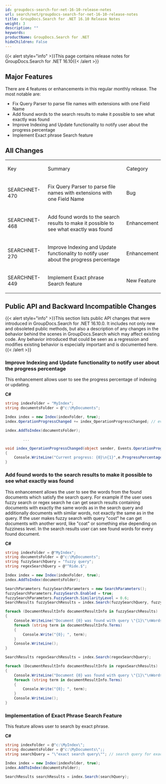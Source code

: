 ```yaml
---
id: groupdocs-search-for-net-16-10-release-notes
url: search/net/groupdocs-search-for-net-16-10-release-notes
title: GroupDocs.Search for .NET 16.10 Release Notes
weight: 3
description: ""
keywords: 
productName: GroupDocs.Search for .NET
hideChildren: False
---
```

{{< alert style="info" >}}This page contains release notes for GroupDocs.Search for .NET 16.10{{< /alert >}}

## Major Features

There are 4 features or enhancements in this regular monthly release. The most notable are:

*   Fix Query Parser to parse file names with extensions with one Field Name
*   Add found words to the search results to make it possible to see what exactly was found
*   Improve Indexing and Update functionality to notify user about the progress percentage
*   Implement Exact phrase Search feature

## All Changes

<table class="confluenceTable"><tbody><tr><td class="confluenceTd"><p>Key</p></td><td class="confluenceTd"><p>Summary</p></td><td class="confluenceTd"><p>Category</p></td></tr><tr><td class="confluenceTd"><p>SEARCHNET-470</p></td><td class="confluenceTd"><p>Fix Query Parser to parse file names with extensions with one Field Name</p></td><td class="confluenceTd"><p>Bug</p></td></tr><tr><td class="confluenceTd"><p>SEARCHNET-468</p></td><td class="confluenceTd"><p>Add found words to the search results to make it possible to see what exactly was found</p></td><td class="confluenceTd"><p>Enhancement</p></td></tr><tr><td class="confluenceTd"><p>SEARCHNET-270</p></td><td class="confluenceTd"><p>Improve Indexing and Update functionality to notify user about the progress percentage</p></td><td class="confluenceTd"><p>Enhancement</p></td></tr><tr><td class="confluenceTd"><p>SEARCHNET-449</p></td><td class="confluenceTd"><p>Implement Exact phrase Search feature</p></td><td class="confluenceTd"><p>New Feature</p></td></tr></tbody></table>

## Public API and Backward Incompatible Changes

{{< alert style="info" >}}This section lists public API changes that were introduced in GroupDocs.Search for .NET 16.10.0. It includes not only new and obsoleted public methods, but also a description of any changes in the behavior behind the scenes in GroupDocs.Search which may affect existing code. Any behavior introduced that could be seen as a regression and modifies existing behavior is especially important and is documented here.{{< /alert >}}

### Improve Indexing and Update functionality to notify user about the progress percentage

This enhancement allows user to see the progress percentage of indexing or updating.

**C#**

```csharp
string indexFolder = "MyIndex";
string documentsFolder = @"c:\MyDocuments";

Index index = new Index(indexFolder, true);
index.OperationProgressChanged += index_OperationProgressChanged; // event subscribing

index.AddToIndex(documentsFolder);

        ...

void index_OperationProgressChanged(object sender, Events.OperationProgressArg e)
{
	Console.WriteLine("Current progress: {0}\n{1}",e.ProgressPercentage, e.Message); // event argument contains information about the current progress of operation
}

```

### Add found words to the search results to make it possible to see what exactly was found

This enhancement allows the user to see the words from the found documents which satisfy the search query. For example if the user uses fuzzy search or regex search he can get search results containing documents with exactly the same words as in the search query and additionally documents with similar words, not exactly the same as in the query. If the user makes fuzzy search with query "cost" he can get documents with another word, like "coat" or something else depending on fuzziness level. In the search results user can see found words for every found document.

**C#**

```csharp
string indexFolder = @"MyIndex";
string documentsFolder = @"c:\MyDocuments";
string fuzzySearchQuery = "fuzzy query";
string regexSearchQuery = @"^Ride.$";

Index index = new Index(indexFolder, true);
index.AddToIndex(documentsFolder);

SearchParameters fuzzySearchParameters = new SearchParameters();
fuzzySearchParameters.FuzzySearch.Enabled = true;
fuzzySearchParameters.FuzzySearch.SimilarityLevel = 0.6;
SearchResults fuzzySearchResults = index.Search(fuzzySearchQuery, fuzzySearchParameters);

foreach (DocumentResultInfo documentResultInfo in fuzzySearchResults)
{
    Console.WriteLine("Document {0} was found with query \"{1}\"\nWords list that was found in document:", documentResultInfo.FileName, fuzzySearchQuery);
    foreach (string term in documentResultInfo.Terms)
    {
        Console.Write("{0}; ", term);
    }
    Console.WriteLine();
}

SearchResults regexSearchResults = index.Search(regexSearchQuery);

foreach (DocumentResultInfo documentResultInfo in regexSearchResults)
{
    Console.WriteLine("Document {0} was found with query \"{1}\"\nWords list that was found in document:", documentResultInfo.FileName, regexSearchResults);
    foreach (string term in documentResultInfo.Terms)
    {
        Console.Write("{0}; ", term);
    }
    Console.WriteLine();
}

```

### Implementation of Exact Phrase Search Feature

This feature allows user to search by exact phrase.

**C#**

```csharp
string indexFolder = @"c:\MyIndex\";
string documentsFolder = @"c:\MyDocuments\";;
string searchQuery = "\"exact search query\""; // search query for exact search should be in double quotes

Index index = new Index(indexFolder, true);
index.AddToIndex(documentsFolder);

SearchResults searchResults = index.Search(searchQuery);

```
